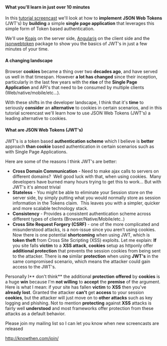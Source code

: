 #### What you'll learn in just over 10 minutes

In this [tutorial screencast](http://knowthen.com/episode-9-ditching-cookies-for-json-web-tokens/) we'll look at how to **implement** **JSON Web Tokens** (JWT's) by **building** a simple **single page application** that leverages this simple form of Token based authentication.

We'll use [Koajs](http://koajs.com/) on the server side, [Angularjs](https://angularjs.org/) on the client side and the [jsonwebtoken](https://github.com/auth0/node-jsonwebtoken) package to show you the basics of JWT's in just a few minutes of your time.

#### A changing landscape

Browser **cookies** became a thing over two **decades ago**, and have served us well in that timespan. However **a lot has changed** since their inception, particularly in the last few years with the **rise** of the **Single Page Application** and API's that need to be consumed by multiple clients (Web/native/mobile/etc...).

With these shifts in the developer landscape, I think that it's **time** to seriously **consider** an **alternative** to cookies in certain scenarios, and in this tutorial screencast we'll learn how to use JSON Web Tokens (JWT's) a leading alternative to cookies.

#### What are JSON Web Tokens (JWT's)

JWT's is a token based **authentication scheme** which I believe is **better** approach **than cookie** based authentication in certain scenarios such as with Single Page Applications.

Here are some of the reasons I think JWT's are better:

*   **Cross Domain Communication** - Need to make ajax calls to servers on different domains?  Well good luck with that, when using cookies.  Many developers have burned many hours trying to get this to work... But with JWT's it's almost trivial
*   **Stateless** - You might be able to eliminate your Session store on the server side, by simply putting what you would normally store as session information in the Tokens claim.  This leaves you with a simpler, quicker and more scalable technology stack.
*   **Consistency** - Provides a consistent authentication scheme across different types of clients (Browser/Native/Mobile/etc..)
*   **Cross Site Request Forgery (CSRF)** - one of the more complicated and misunderstood attacks, is a non-issue since you aren’t using cookies.
Now there is one potential **shortcoming** when using JWT, which is **token theft** from Cross Site Scripting (XSS) exploits. Let me explain: **If** you site falls **victim** to a **XSS attack**, **cookies** setup as httponly offer **additional protection** that prevents the session cookies from being sent to the attacker. There is **no** similar **protection** when using **JWT's** in the same compromised scenario, which means the attacker could gain access to the JWT's.

Personally I** don't think** the additional **protection** **offered** by **cookies** is a huge **win** because I'm **not willing** to **accept** the **premise** of the argument. Here is what I mean: if your site has fallen **victim** to **XSS** then you've **already lost**. Granted the attacker **can't** get **access** to your session **cookies**, but the attacker will just move on to **other attacks** such as key logging and phishing. Not to mention **protecting** against **XSS** attacks is fairly well **understood** and most frameworks offer protection from these attacks as a default behavior.

Please join my mailing list so I can let you know when new screencasts are released

http://knowthen.com/join/